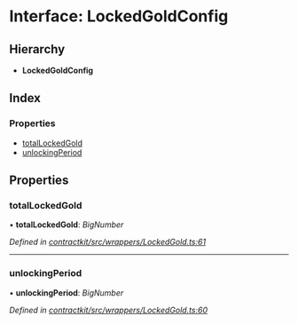 # Interface: LockedGoldConfig

## Hierarchy

* **LockedGoldConfig**

## Index

### Properties

* [totalLockedGold](_contractkit_src_wrappers_lockedgold_.lockedgoldconfig.md#totallockedgold)
* [unlockingPeriod](_contractkit_src_wrappers_lockedgold_.lockedgoldconfig.md#unlockingperiod)

## Properties

###  totalLockedGold

• **totalLockedGold**: *BigNumber*

*Defined in [contractkit/src/wrappers/LockedGold.ts:61](https://github.com/celo-org/celo-monorepo/blob/master/packages/contractkit/src/wrappers/LockedGold.ts#L61)*

___

###  unlockingPeriod

• **unlockingPeriod**: *BigNumber*

*Defined in [contractkit/src/wrappers/LockedGold.ts:60](https://github.com/celo-org/celo-monorepo/blob/master/packages/contractkit/src/wrappers/LockedGold.ts#L60)*
